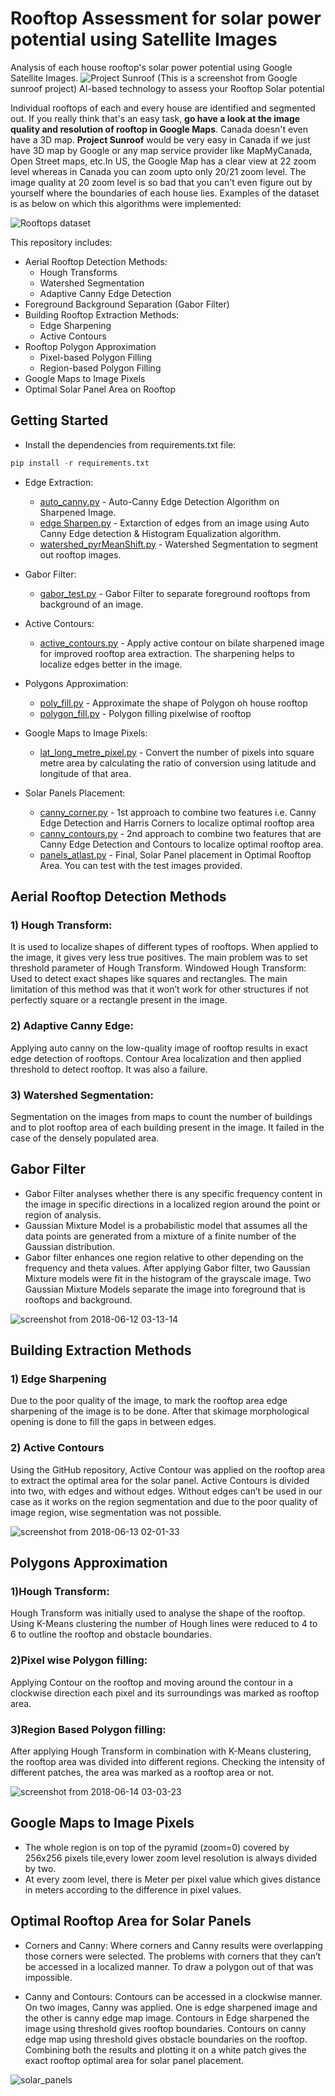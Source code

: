 # Rooftop Assessment for solar power potential using Satellite Images
Analysis of each house rooftop's solar power potential using Google Satellite Images.
![Project Sunroof](https://user-images.githubusercontent.com/22872200/47620059-c3bf0880-db0b-11e8-97fa-a353c0c9585c.png)
(This is a screenshot from Google sunroof project)
AI-based technology to assess your Rooftop Solar potential

Individual rooftops of each and every house are identified and segmented out. If you really think that's an easy task, **go have a look at the image quality and resolution of rooftop in Google Maps**. Canada doesn't even have a 3D map. **Project Sunroof** would be very easy in Canada if we just have 3D map by Google or any map service provider like MapMyCanada, Open Street maps, etc.In US, the Google Map has a clear view at 22 zoom level whereas in Canada you can zoom upto only 20/21 zoom level. The image quality at 20 zoom level is so bad that you can't even figure out by yourself where the boundaries of each house lies. Examples of  the dataset is as below on which this algorithms were implemented:

![Rooftops dataset](https://user-images.githubusercontent.com/22872200/47659682-7ac68d00-dbbb-11e8-8952-65bee36efbc0.jpg)

This repository includes:
* Aerial Rooftop Detection Methods:
  * Hough Transforms
  * Watershed Segmentation
  * Adaptive Canny Edge Detection
* Foreground Background Separation (Gabor Filter)
* Building Rooftop Extraction Methods: 
  * Edge Sharpening
  * Active Contours
* Rooftop Polygon Approximation
  * Pixel-based Polygon Filling
  * Region-based Polygon Filling
* Google Maps to Image Pixels
* Optimal Solar Panel Area on Rooftop

## Getting Started

* Install the dependencies from requirements.txt file:
```python
pip install -r requirements.txt
```

* Edge Extraction:
  * [auto_canny.py](https://github.com/AKASH2907/project_sunroof_Canada/blob/master/Edge%20Extraction/auto_canny.py) - Auto-Canny Edge Detection Algorithm on Sharpened Image.
  * [edge Sharpen.py](https://github.com/AKASH2907/project_sunroof_Canada/blob/master/Edge%20Extraction/edge_sharpen.py) - Extarction of edges from an image using Auto Canny Edge detection & Histogram Equalization algorithm.
  * [watershed_pyrMeanShift.py](https://github.com/AKASH2907/project_sunroof_Canada/blob/master/Edge%20Extraction/Watershed_pyrMeanShift.py) -  Watershed Segmentation to segment out rooftop images.

* Gabor Filter:
  * [gabor_test.py](https://github.com/AKASH2907/project_sunroof_Canada/blob/master/Gabor%20Filter/Gabor_test.py) - Gabor Filter to separate foreground rooftops from background of an image.
  
* Active Contours:
  * [active_contours.py](https://github.com/AKASH2907/project_sunroof_Canada/blob/master/Active%20Contours/plot_active_contours.py) - Apply active contour on bilate sharpened image for improved rooftop area extraction. The sharpening helps to localize edges better in the image.
  
* Polygons Approximation:
  * [poly_fill.py](https://github.com/AKASH2907/project_sunroof_Canada/blob/master/Polygon%20Approximation/poly_fill.py) - Approximate the shape of Polygon oh house rooftop
  * [polygon_fill.py](https://github.com/AKASH2907/project_sunroof_Canada/blob/master/Polygon%20Approximation/polygon_fit.py) - Polygon filling pixelwise of rooftop
  
* Google Maps to Image Pixels:
  * [lat_long_metre_pixel.py](https://github.com/AKASH2907/project_sunroof_Canada/blob/master/Google%20Map%20to%20Pixels/lat_long_metre_pixel.py) - Convert the number of pixels into square metre area by calculating the ratio of conversion using latitude and longitude of that area.
  
* Solar Panels Placement:
  * [canny_corner.py](https://github.com/AKASH2907/project_sunroof_Canada/blob/master/Solar%20Panel%20Placement/Canny%20and%20Corners/canny_corners.py) - 1st approach to combine two features i.e. Canny Edge Detection and Harris Corners to localize optimal rooftop area
  * [canny_contours.py](https://github.com/AKASH2907/project_sunroof_Canada/blob/master/Solar%20Panel%20Placement/Corners%20%26%20Contours/canny_contours.py) - 2nd approach to combine two features that are Canny Edge Detection and Contours to localize optimal rooftop area.
  * [panels_atlast.py](https://github.com/AKASH2907/project_sunroof_Canada/blob/master/Solar%20Panel%20Placement/panels_atlast.py) - Final, Solar Panel placement in Optimal Rooftop Area. You can test with the test images provided.
  
## Aerial Rooftop Detection Methods
### 1) Hough Transform: 
It is used to localize shapes of different types of rooftops. When applied to the image, it gives very less true positives. The main problem was to set threshold parameter of Hough Transform. Windowed Hough Transform: Used to detect exact shapes like squares and rectangles. The main limitation of this method was that it won’t work for other structures if not perfectly
square or a rectangle present in the image.
### 2) Adaptive Canny Edge: 
Applying auto canny on the low-quality image of rooftop results in exact edge detection of rooftops.
Contour Area localization and then applied threshold to detect rooftop. It was also a failure.
### 3) Watershed Segmentation: 
Segmentation on the images from maps to count the number of buildings and to plot rooftop area of each building present in the image. It failed in the case of the densely populated area.

## Gabor Filter
* Gabor Filter analyses whether there is any specific frequency content in the image in specific directions in a localized region around the point or region of analysis.
* Gaussian Mixture Model is a probabilistic model that assumes all the data points are generated from a mixture of a finite number of the Gaussian distribution.
* Gabor filter enhances one region relative to other depending on the frequency and theta values. After applying Gabor filter, two Gaussian Mixture models were fit in the histogram of the grayscale image. Two Gaussian Mixture Models separate the image into foreground that is rooftops and background.

![screenshot from 2018-06-12 03-13-14](https://user-images.githubusercontent.com/22872200/41258653-94aeb85e-6dee-11e8-879e-a780f923dc32.png)


## Building Extraction Methods
### 1) Edge Sharpening
Due to the poor quality of the image, to mark the rooftop area edge sharpening of the image is to be done. After that skimage morphological opening is done to fill the gaps in between edges.
### 2) Active Contours
Using the GitHub repository, Active Contour was applied on the rooftop area to extract the optimal area for the solar panel. Active Contours is divided into two, with edges and without edges. Without edges can’t be used in our case as it works on the region segmentation and due to the poor quality of image region, wise segmentation was not possible.

![screenshot from 2018-06-13 02-01-33](https://user-images.githubusercontent.com/22872200/41315710-f0ce448c-6ead-11e8-8930-cebbc835dd02.png)

## Polygons Approximation
### 1)Hough Transform: 
Hough Transform was initially used to analyse the shape of the rooftop. Using K-Means clustering the number of Hough lines were reduced to 4 to 6 to outline the rooftop and obstacle boundaries.
### 2)Pixel wise Polygon filling: 
Applying Contour on the rooftop and moving around the contour in a clockwise direction each pixel and its surroundings was marked as rooftop area.
### 3)Region Based Polygon filling:
After applying Hough Transform in combination with K-Means clustering, the rooftop area was divided into different regions. Checking the intensity of different patches, the area was marked as a rooftop area or not.

![screenshot from 2018-06-14 03-03-23](https://user-images.githubusercontent.com/22872200/41379466-a6d9e750-6f7f-11e8-858e-ddf5d3f43849.png)

## Google Maps to Image Pixels
* The whole region is on top of the pyramid (zoom=0) covered by 256x256 pixels tile,every lower zoom level resolution is always divided by two.
* At every zoom level, there is Meter per pixel value which gives distance in meters according to the difference in pixel values.

## Optimal Rooftop Area for Solar Panels
* Corners and Canny: Where corners and Canny results were overlapping those corners were selected. The problems with corners that they can’t be accessed in a localized manner. To draw a polygon out of that was impossible.

* Canny and Contours: Contours can be accessed in a clockwise manner. On two images, Canny was applied. One is edge sharpened image and the other is canny edge map image. Contours in Edge sharpened the image using threshold gives rooftop boundaries. Contours on canny edge map using threshold gives obstacle boundaries on the rooftop. Combining both the results and plotting it on a white patch gives the exact rooftop optimal area for solar panel placement.

![solar_panels](https://user-images.githubusercontent.com/22872200/41616111-bdc51256-741a-11e8-83e4-0c8253d6429a.png)

